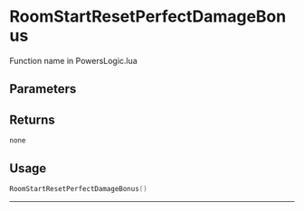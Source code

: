 # RoomStartResetPerfectDamageBonus

Function name in PowersLogic.lua

## Parameters

## Returns

`none`

## Usage

```lua
RoomStartResetPerfectDamageBonus()
```

---
